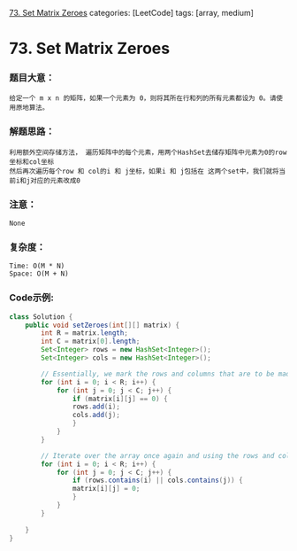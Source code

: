 [73. Set Matrix Zeroes](https://leetcode.com/problems/set-matrix-zeroes/)
categories: [LeetCode]
tags: [array, medium] 
# 73. Set Matrix Zeroes

### 题目大意：
    给定一个 m x n 的矩阵，如果一个元素为 0，则将其所在行和列的所有元素都设为 0。请使用原地算法。
### 解题思路：
    利用额外空间存储方法， 遍历矩阵中的每个元素，用两个HashSet去储存矩阵中元素为0的row坐标和col坐标
    然后再次遍历每个row 和 col的i 和 j坐标，如果i 和 j包括在 这两个set中，我们就将当前i和j对应的元素改成0
### 注意：
    None
### 复杂度：
    Time: O(M * N)
    Space: O(M + N)
### Code示例:
```Java
class Solution {
    public void setZeroes(int[][] matrix) {
        int R = matrix.length;
        int C = matrix[0].length;
        Set<Integer> rows = new HashSet<Integer>();
        Set<Integer> cols = new HashSet<Integer>();

        // Essentially, we mark the rows and columns that are to be made zero
        for (int i = 0; i < R; i++) {
            for (int j = 0; j < C; j++) {
                if (matrix[i][j] == 0) {
                rows.add(i);
                cols.add(j);
                }
            }
        }

        // Iterate over the array once again and using the rows and cols sets, update the elements.
        for (int i = 0; i < R; i++) {
            for (int j = 0; j < C; j++) {
                if (rows.contains(i) || cols.contains(j)) {
                matrix[i][j] = 0;
                }
            }
        }
        
    }
}
```
